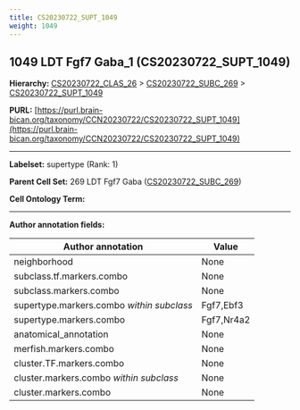 ```yaml
---
title: CS20230722_SUPT_1049
weight: 1049
---
```

## 1049 LDT Fgf7 Gaba_1 (CS20230722_SUPT_1049)
<b>Hierarchy: </b>
[CS20230722_CLAS_26](../CS20230722_CLAS_26) >
[CS20230722_SUBC_269](../CS20230722_SUBC_269) >
[CS20230722_SUPT_1049](../CS20230722_SUPT_1049)

**PURL:** [https://purl.brain-bican.org/taxonomy/CCN20230722/CS20230722_SUPT_1049](https://purl.brain-bican.org/taxonomy/CCN20230722/CS20230722_SUPT_1049)

---


**Labelset:** supertype (Rank: 1)

**Parent Cell Set:** 269 LDT Fgf7 Gaba ([CS20230722_SUBC_269](../CS20230722_SUBC_269))



**Cell Ontology Term:** 

[MARKER GENES.]: #


---

[TRANSFERRED ANNOTATIONS.]: #


[AUTHOR ANNOTATION FIELDS.]: #


**Author annotation fields:**

| Author annotation | Value |
|-------------------|-------|
|neighborhood|None|
|subclass.tf.markers.combo|None|
|subclass.markers.combo|None|
|supertype.markers.combo _within subclass_|Fgf7,Ebf3|
|supertype.markers.combo|Fgf7,Nr4a2|
|anatomical_annotation|None|
|merfish.markers.combo|None|
|cluster.TF.markers.combo|None|
|cluster.markers.combo _within subclass_|None|
|cluster.markers.combo|None|
